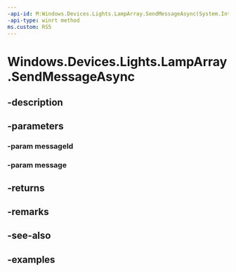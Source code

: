 ```yaml
---
-api-id: M:Windows.Devices.Lights.LampArray.SendMessageAsync(System.Int32,Windows.Storage.Streams.IBuffer)
-api-type: winrt method
ms.custom: RS5
---
```


<!-- Method syntax.
public IAsyncAction LampArray.SendMessageAsync(Int32 messageId, IBuffer message)
-->

# Windows.Devices.Lights.LampArray.SendMessageAsync

## -description

## -parameters
### -param messageId

### -param message

## -returns

## -remarks

## -see-also

## -examples

